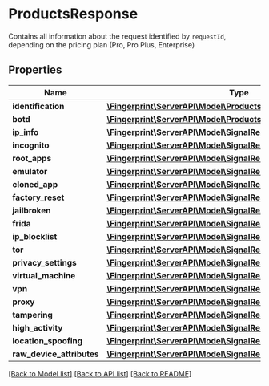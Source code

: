 # ProductsResponse
Contains all information about the request identified by `requestId`, depending on the pricing plan (Pro, Pro Plus, Enterprise)


## Properties
Name | Type | Description | Notes
------------ | ------------- | ------------- | -------------
**identification** | [**\Fingerprint\ServerAPI\Model\ProductsResponseIdentification**](ProductsResponseIdentification.md) |  | [optional] 
**botd** | [**\Fingerprint\ServerAPI\Model\ProductsResponseBotd**](ProductsResponseBotd.md) |  | [optional] 
**ip_info** | [**\Fingerprint\ServerAPI\Model\SignalResponseIpInfo**](SignalResponseIpInfo.md) |  | [optional] 
**incognito** | [**\Fingerprint\ServerAPI\Model\SignalResponseIncognito**](SignalResponseIncognito.md) |  | [optional] 
**root_apps** | [**\Fingerprint\ServerAPI\Model\SignalResponseRootApps**](SignalResponseRootApps.md) |  | [optional] 
**emulator** | [**\Fingerprint\ServerAPI\Model\SignalResponseEmulator**](SignalResponseEmulator.md) |  | [optional] 
**cloned_app** | [**\Fingerprint\ServerAPI\Model\SignalResponseClonedApp**](SignalResponseClonedApp.md) |  | [optional] 
**factory_reset** | [**\Fingerprint\ServerAPI\Model\SignalResponseFactoryReset**](SignalResponseFactoryReset.md) |  | [optional] 
**jailbroken** | [**\Fingerprint\ServerAPI\Model\SignalResponseJailbroken**](SignalResponseJailbroken.md) |  | [optional] 
**frida** | [**\Fingerprint\ServerAPI\Model\SignalResponseFrida**](SignalResponseFrida.md) |  | [optional] 
**ip_blocklist** | [**\Fingerprint\ServerAPI\Model\SignalResponseIpBlocklist**](SignalResponseIpBlocklist.md) |  | [optional] 
**tor** | [**\Fingerprint\ServerAPI\Model\SignalResponseTor**](SignalResponseTor.md) |  | [optional] 
**privacy_settings** | [**\Fingerprint\ServerAPI\Model\SignalResponsePrivacySettings**](SignalResponsePrivacySettings.md) |  | [optional] 
**virtual_machine** | [**\Fingerprint\ServerAPI\Model\SignalResponseVirtualMachine**](SignalResponseVirtualMachine.md) |  | [optional] 
**vpn** | [**\Fingerprint\ServerAPI\Model\SignalResponseVpn**](SignalResponseVpn.md) |  | [optional] 
**proxy** | [**\Fingerprint\ServerAPI\Model\SignalResponseProxy**](SignalResponseProxy.md) |  | [optional] 
**tampering** | [**\Fingerprint\ServerAPI\Model\SignalResponseTampering**](SignalResponseTampering.md) |  | [optional] 
**high_activity** | [**\Fingerprint\ServerAPI\Model\SignalResponseHighActivity**](SignalResponseHighActivity.md) |  | [optional] 
**location_spoofing** | [**\Fingerprint\ServerAPI\Model\SignalResponseLocationSpoofing**](SignalResponseLocationSpoofing.md) |  | [optional] 
**raw_device_attributes** | [**\Fingerprint\ServerAPI\Model\SignalResponseRawDeviceAttributes**](SignalResponseRawDeviceAttributes.md) |  | [optional] 

[[Back to Model list]](../../README.md#documentation-for-models) [[Back to API list]](../../README.md#documentation-for-api-endpoints) [[Back to README]](../../README.md)

